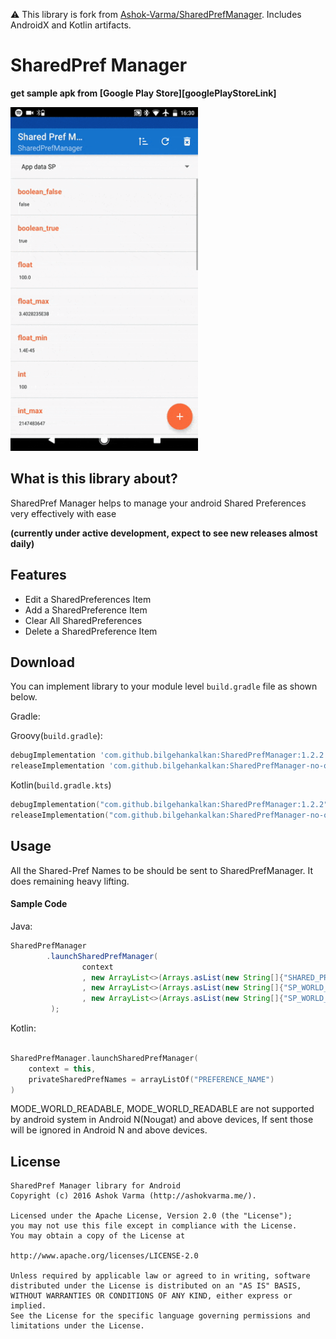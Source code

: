 ⚠️ This library is fork from [Ashok-Varma/SharedPrefManager](github.com/Ashok-Varma/SharedPrefManager). Includes AndroidX and Kotlin artifacts.

# SharedPref Manager

**get sample apk from [Google Play Store][googlePlayStoreLink]**

<img src="https://raw.githubusercontent.com/Ashok-Varma/SharedPrefManager/master/sharedpref_320_5_compressed.gif" width="300" height="550" />

## What is this library about?
SharedPref Manager helps to manage your android Shared Preferences very effectively with ease

**(currently under active development, expect to see new releases almost daily)**

## Features

* Edit a SharedPreferences Item
* Add a SharedPreference Item
* Clear All SharedPreferences
* Delete a SharedPreference Item

## Download

You can implement library to your module level `build.gradle` file as shown below.

Gradle:

Groovy(`build.gradle`):
```groovy
debugImplementation 'com.github.bilgehankalkan:SharedPrefManager:1.2.2'
releaseImplementation 'com.github.bilgehankalkan:SharedPrefManager-no-op:1.2.2'
```

Kotlin(`build.gradle.kts`)
```kotlin
debugImplementation("com.github.bilgehankalkan:SharedPrefManager:1.2.2")
releaseImplementation("com.github.bilgehankalkan:SharedPrefManager-no-op:1.2.2")
```

## Usage

All the Shared-Pref Names to be should be sent to SharedPrefManager. It does remaining heavy lifting.

#### Sample Code
Java:
```java
SharedPrefManager
        .launchSharedPrefManager(
                context
                , new ArrayList<>(Arrays.asList(new String[]{"SHARED_PREF_1_PRIVATE", "SHARED_PREF_2_PRIVATE"}))// All your MODE_PRIVATE shared Shared Preference names, Null if None
                , new ArrayList<>(Arrays.asList(new String[]{"SP_WORLD_READ"}))//All your MODE_WORLD_READABLE Shared Preference Names, Null if None
                , new ArrayList<>(Arrays.asList(new String[]{"SP_WORLD_WRITE"}))//All your MODE_WORLD_READABLE Shared Preference Names, Null if None
         );
```
Kotlin:
```kotlin
  
SharedPrefManager.launchSharedPrefManager(
    context = this,
    privateSharedPrefNames = arrayListOf("PREFERENCE_NAME")
)
```
MODE_WORLD_READABLE, MODE_WORLD_READABLE are not supported by android system in Android N(Nougat) and above devices, If sent those will be ignored in Android N and above devices.

## License

```
SharedPref Manager library for Android
Copyright (c) 2016 Ashok Varma (http://ashokvarma.me/).

Licensed under the Apache License, Version 2.0 (the "License");
you may not use this file except in compliance with the License.
You may obtain a copy of the License at

http://www.apache.org/licenses/LICENSE-2.0

Unless required by applicable law or agreed to in writing, software
distributed under the License is distributed on an "AS IS" BASIS,
WITHOUT WARRANTIES OR CONDITIONS OF ANY KIND, either express or implied.
See the License for the specific language governing permissions and
limitations under the License.
```
